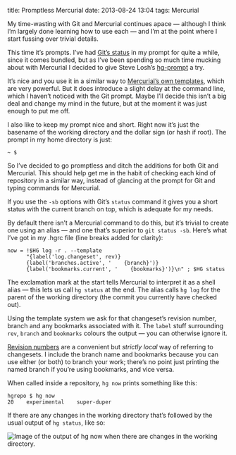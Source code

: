 title: Promptless Mercurial
date: 2013-08-24 13:04
tags: Mercurial

My time-wasting with Git and Mercurial continues apace — although I think I’m largely done learning how to use each — and I’m at the point where I start fussing over trivial details.

This time it’s prompts. I’ve had [Git’s status][git-prompt] in my prompt for quite a while, since it comes bundled, but as I’ve been spending so much time mucking about with Mercurial I decided to give Steve Losh’s [hg-prompt][] a try.

[git-prompt]: https://raw.github.com/git/git/master/contrib/completion/git-prompt.sh
[hg-prompt]: https://bitbucket.org/sjl/hg-prompt/src

It’s nice and you use it in a similar way to [Mercurial’s own templates][templates], which are very powerful. But it does introduce a slight delay at the command line, which I haven’t noticed with the Git prompt. Maybe I’ll decide this isn’t a big deal and change my mind in the future, but at the moment it was just enough to put me off.

[templates]: http://selenic.com/hg/help/templates

I also like to keep my prompt nice and short. Right now it’s just the basename of the working directory and the dollar sign (or hash if root). The prompt in my home directory is just:

    ~ $

So I’ve decided to go promptless and ditch the additions for both Git and Mercurial. This should help get me in the habit of checking each kind of repository in a similar way, instead of glancing at the prompt for Git and typing commands for Mercurial.

If you use the `-sb` options with Git’s `status` command it gives you a short status with the current branch on top, which is adequate for my needs.

By default there isn’t a Mercurial command to do this, but it’s trivial to create one using an alias — and one that’s superior to `git status -sb`. Here’s what I’ve got in my .hgrc file (line breaks added for clarity):

    now = !$HG log -r . --template
          "{label('log.changeset', rev)}
          {label('branches.active', '    {branch}')}
          {label('bookmarks.current', '    {bookmarks}')}\n" ; $HG status

The exclamation mark at the start tells Mercurial to interpret it as a shell alias — this lets us call `hg status` at the end. The alias calls `hg log` for the parent of the working directory (the commit you currently have checked out).

Using the template system we ask for that changeset’s revision number, branch and any bookmarks associated with it. The `label` stuff surrounding `rev`, `branch` and `bookmarks` colours the output — you can otherwise ignore it.

[Revision numbers][revs] are a convenient but *strictly local* way of referring to changesets. I include the branch name and bookmarks because you can use either (or both) to branch your work; there’s no point just printing the named branch if you’re using bookmarks, and vice versa.

[revs]: http://mercurial.selenic.com/wiki/RevisionNumber

When called inside a repository, `hg now` prints something like this:

    hgrepo $ hg now
    20    experimental    super-duper

If there are any changes in the working directory that’s followed by the usual output of `hg status`, like so:

<img src="http://www.robjwells.com/images/2013-08-24_hgnow.png" alt="Image of the output of hg now when there are changes in the working directory.">
